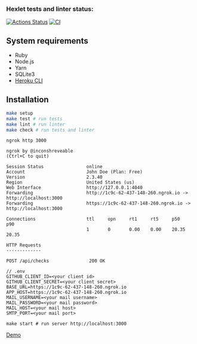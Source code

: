 ### Hexlet tests and linter status:
[![Actions Status](https://github.com/antonsmolko/rails-project-lvl4/workflows/hexlet-check/badge.svg)](https://github.com/antonsmolko/rails-project-lvl4/actions)
[![CI](https://github.com/antonsmolko/rails-project-lvl4/actions/workflows/ci.yml/badge.svg)](https://github.com/antonsmolko/rails-project-lvl4/actions/workflows/ci.yml)

## System requirements
* Ruby
* Node.js
* Yarn
* SQLite3
* [Heroku CLI](https://devcenter.heroku.com/articles/heroku-cli#download-and-install)

## Installation

```sh
make setup
make test # run tests
make lint # run linter
make check # run tests and linter
```

```shell
ngrok http 3000

ngrok by @inconshreveable                                                                                                                       (Ctrl+C to quit)
                                                                                                                                                                
Session Status                online                                                                                                                            
Account                       John Doe (Plan: Free)                                                                                                         
Version                       2.3.40                                                                                                                            
Region                        United States (us)                                                                                                                
Web Interface                 http://127.0.0.1:4040                                                                                                             
Forwarding                    http://1c9c-62-437-148-260.ngrok.io -> http://localhost:3000                                                                      
Forwarding                    https://1c9c-62-437-148-260.ngrok.io -> http://localhost:3000                                                                     
                                                                                                                                                                
Connections                   ttl     opn     rt1     rt5     p50     p90                                                                                       
                              1       0       0.00    0.00    20.35   20.35                                                                                     
                                                                                                                                                                
HTTP Requests                                                                                                                                                   
-------------                                                                                                                                                   
                                                                                                                                                                
POST /api/checks               200 OK 
```

```text
// .env
GITHUB_CLIENT_ID=<your client id>
GITHUB_CLIENT_SECRET=<your client secret>
BASE_URL=https://1c9c-62-437-148-260.ngrok.io
APP_HOST=https://1c9c-62-437-148-260.ngrok.io
MAIL_USERNAME=<your mail username>
MAIL_PASSWORD=<your mail password>
MAIL_HOST=<your mail host>
SMTP_PORT=<your mail port>
```

```shell
make start # run server http://localhost:3000
```

[Demo](https://hexlet-github-quality-lvl4.herokuapp.com/)